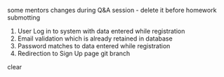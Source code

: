 some mentors changes during Q&A session - delete it before homework submotting
1. User Log in to system with data entered while registration
2. Email validation which is already retained in database
3. Password matches to data entered while registration
4. Redirection to Sign Up page 
git branch

clear
